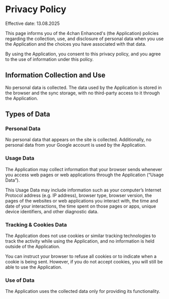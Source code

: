 # Privacy Policy
Effective date: 13.08.2025

This page informs you of the 4chan Enhanced's (the Application) policies regarding the collection, use, and disclosure of personal data when you use the Application and the choices you have associated with that data.

By using the Application, you consent to this privacy policy, and you agree to the use of information under this policy.

## Information Collection and Use
No personal data is collected. The data used by the Application is stored in the browser and the sync storage, with no third-party access to it through the Application.

## Types of Data
### Personal Data
No personal data that appears on the site is collected. Additionally, no personal data from your Google account is used by the Application.

### Usage Data
The Application may collect information that your browser sends whenever you access web pages or web applications through the Application (“Usage Data”).

This Usage Data may include information such as your computer’s Internet Protocol address (e.g. IP address), browser type, browser version, the pages of the websites or web applications you interact with, the time and date of your interactions, the time spent on those pages or apps, unique device identifiers, and other diagnostic data.

### Tracking & Cookies Data
The Application does not use cookies or similar tracking technologies to track the activity while using the Application, and no information is held outside of the Application.

You can instruct your browser to refuse all cookies or to indicate when a cookie is being sent. However, if you do not accept cookies, you will still be able to use the Application.

### Use of Data
The Application uses the collected data only for providing its functionality.
